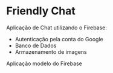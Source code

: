 # Friendly Chat

Aplicação de Chat utilizando o Firebase:

- Autenticação pela conta do Google
- Banco de Dados
- Armazenamento de imagens


Aplicação modelo do Firebase
